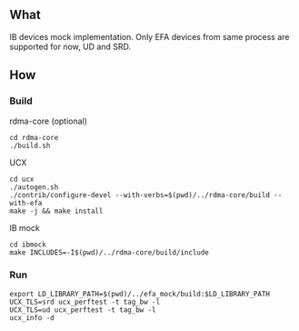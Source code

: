 ## What
IB devices mock implementation. Only EFA devices from same process are supported for now, UD and SRD.

## How

### Build
rdma-core (optional)
```
cd rdma-core
./build.sh
```

UCX
```
cd ucx
./autogen.sh
./contrib/configure-devel --with-verbs=$(pwd)/../rdma-core/build --with-efa
make -j && make install
```

IB mock
```
cd ibmock
make INCLUDES=-I$(pwd)/../rdma-core/build/include
```

### Run
```
export LD_LIBRARY_PATH=$(pwd)/../efa_mock/build:$LD_LIBRARY_PATH
UCX_TLS=srd ucx_perftest -t tag_bw -l
UCX_TLS=ud ucx_perftest -t tag_bw -l
ucx_info -d
```
